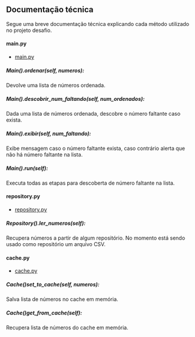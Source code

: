 ## Documentação técnica

Segue uma breve documentação técnica explicando cada método utilizado no projeto desafio.


#### main.py

- [main.py](../src/main.py)

##### Main().ordenar(self, numeros):

Devolve uma lista de números ordenada.

##### Main().descobrir_num_faltando(self, num_ordenados):

Dada uma lista de números ordenada, descobre o número faltante caso exista.

##### Main().exibir(self, num_faltando):

Exibe mensagem caso o número faltante exista, caso contrário alerta que não há número faltante na lista.

##### Main().run(self):

Executa todas as etapas para descoberta de número faltante na lista.


#### repository.py

- [repository.py](../src/core/repository.py)

##### Repository().ler_numeros(self):

Recupera números a partir de algum repositório.
No momento está sendo usado como repositório um arquivo CSV.


#### cache.py

- [cache.py](../src/core/cache.py)

##### Cache()set_to_cache(self, numeros):

Salva lista de números no cache em memória.

##### Cache()get_from_cache(self):

Recupera lista de números do cache em memória.
